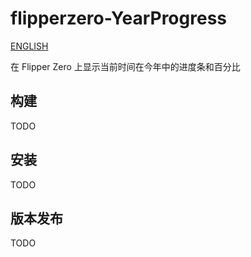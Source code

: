 # flipperzero-YearProgress

[ENGLISH](README.md)

在 Flipper Zero 上显示当前时间在今年中的进度条和百分比

## 构建

TODO

## 安装

TODO

## 版本发布

TODO

